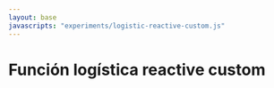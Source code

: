 ```yaml
---
layout: base
javascripts: "experiments/logistic-reactive-custom.js"
---
```

# Función logística reactive custom
<canvas id="logistic" width="600" height="500"></canvas>
